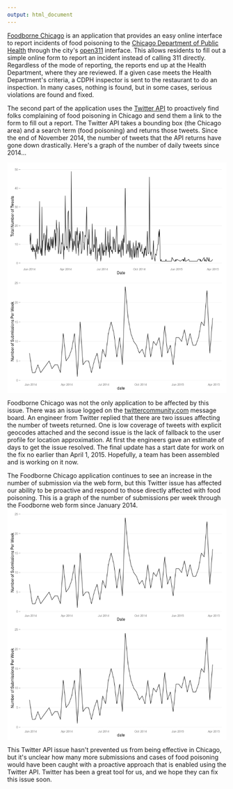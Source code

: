 ```yaml
---
output: html_document
---
```


[Foodborne Chicago](https://www.foodbornechicago.org/) is an application that provides an easy online interface to report incidents of food poisoning to the [Chicago Department of Public Health](http://www.cityofchicago.org/city/en/depts/cdph.html) through the city's [open311](http://www.open311.org/) interface. This allows residents to fill out a simple online form to report an incident instead of calling 311 directly. Regardless of the mode of reporting, the reports end up at the Health Department, where they are reviewed. If a given case meets the Health Department's criteria, a CDPH inspector is sent to the restaurant to do an inspection. In many cases, nothing is found, but in some cases, serious violations are found and fixed.

The second part of the application uses the [Twitter API](https://dev.twitter.com/overview/documentation) to proactively find folks complaining of food poisoning in Chicago and send them a link to the form to fill out a report. The Twitter API takes a bounding box (the Chicago area) and a search term (food poisoning) and returns those tweets. Since the end of November 2014, the number of tweets that the API returns have gone down drastically. Here's a graph of the number of daily tweets since 2014...

<img src="figure/unnamed-chunk-1-1.png" title="plot of chunk unnamed-chunk-1" alt="plot of chunk unnamed-chunk-1" style="display: block; margin: auto;" /><img src="figure/unnamed-chunk-1-2.png" title="plot of chunk unnamed-chunk-1" alt="plot of chunk unnamed-chunk-1" style="display: block; margin: auto;" />

Foodborne Chicago was not the only application to be affected by this issue. There was an issue logged on the [twittercommunity.com](https://twittercommunity.com/t/search-api-returning-very-sparse-geocode-results/27998/11) message board. An engineer from Twitter replied that there are two issues affecting the number of tweets returned. One is low coverage of tweets with explicit geocodes attached and the second issue is the lack of fallback to the user profile for location approximation. At first the engineers gave an estimate of days to get the issue resolved. The final update has a start date for work on the fix no earlier than April 1, 2015. Hopefully, a team has been assembled and is working on it now. 

The Foodborne Chicago application continues to see an increase in the number of submission via the web form, but this Twitter issue has affected our ability to be proactive and respond to those directly affected with food poisoning. This is a graph of the number of submissions per week through the Foodborne web form since January 2014.  
<img src="figure/unnamed-chunk-2-1.png" title="plot of chunk unnamed-chunk-2" alt="plot of chunk unnamed-chunk-2" style="display: block; margin: auto;" /><img src="figure/unnamed-chunk-2-2.png" title="plot of chunk unnamed-chunk-2" alt="plot of chunk unnamed-chunk-2" style="display: block; margin: auto;" />

This Twitter API issue hasn't prevented us from being effective in Chicago, but it's unclear how many more submissions and cases of food poisoning would have been caught with a proactive approach that is enabled using the Twitter API. Twitter has been a great tool for us, and we hope they can fix this issue soon.





